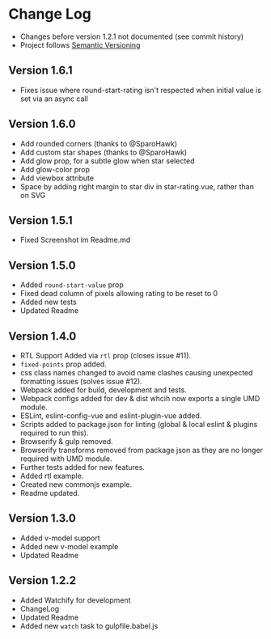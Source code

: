 # Change Log
- Changes before version 1.2.1 not documented (see commit history)
- Project follows [Semantic Versioning](http://semver.org/)

## Version 1.6.1
- Fixes issue where round-start-rating isn't respected when initial value is set via an async call

## Version 1.6.0
- Add rounded corners (thanks to @SparoHawk)
- Add custom star shapes (thanks to @SparoHawk)
- Add glow prop, for a subtle glow when star selected
- Add glow-color prop
- Add viewbox attribute
- Space by adding right margin to star div in star-rating.vue, rather than on SVG

## Version 1.5.1
- Fixed Screenshot im Readme.md

## Version 1.5.0
- Added `round-start-value` prop
- Fixed dead column of pixels allowing rating to be reset to 0
- Added new tests
- Updated Readme

## Version 1.4.0

- RTL Support Added via `rtl` prop (closes issue #11).
- `fixed-points` prop added.
- css class names changed to avoid name clashes causing unexpected formatting issues (solves issue #12).
- Webpack added for build, development and tests.
- Webpack configs added for dev & dist whcih now exports a single UMD module.
- ESLint, eslint-config-vue and eslint-plugin-vue added.
- Scripts added to package.json for linting (global & local eslint & plugins required to run this).
- Browserify & gulp removed.
- Browserify transforms removed from package json as they are no longer required with UMD module.
- Further tests added for new features.
- Added rtl example.
- Created new commonjs example.
- Readme updated.

## Version 1.3.0

- Added v-model support
- Added new v-model example
- Updated Readme


## Version 1.2.2

- Added Watchify for development
- ChangeLog
- Updated Readme
- Added new `watch` task to gulpfile.babel.js


